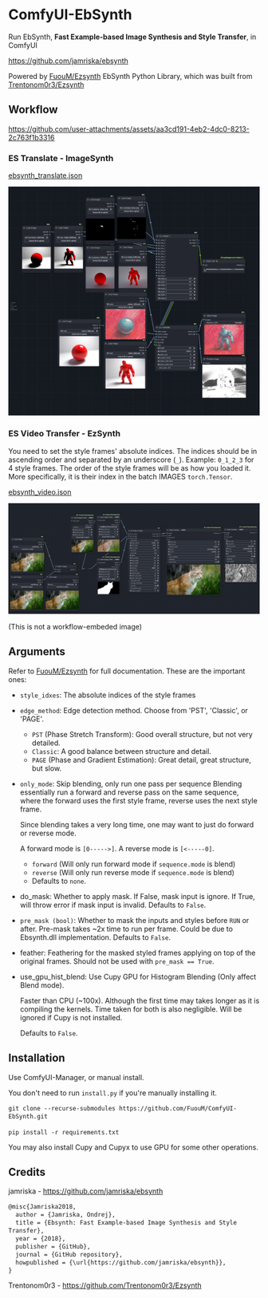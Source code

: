 # ComfyUI-EbSynth
Run EbSynth, **Fast Example-based Image Synthesis and Style Transfer**, in ComfyUI

https://github.com/jamriska/ebsynth

Powered by [FuouM/Ezsynth](https://github.com/FuouM/Ezsynth) EbSynth Python Library, which was built from [Trentonom0r3/Ezsynth](https://github.com/Trentonom0r3/Ezsynth)

## Workflow

https://github.com/user-attachments/assets/aa3cd191-4eb2-4dc0-8213-2c763f1b3316

### ES Translate - ImageSynth

[ebsynth_translate.json](workflow/ebsynth_translate.json)

![ES_Translate](workflow/workflow_ebsynth_translate.png)

### ES Video Transfer - EzSynth

You need to set the style frames' absolute indices. The indices should be in ascending order and separated by an underscore (`_`). Example: `0_1_2_3` for 4 style frames. The order of the style frames will be as how you loaded it. More specifically, it is their index in the batch IMAGES `torch.Tensor`.

[ebsynth_video.json](workflow/ebsynth_video.json)

![EbSynth Video Example](ebsynth_video_example.png)

(This is not a workflow-embeded image)

## Arguments

Refer to [FuouM/Ezsynth](https://github.com/FuouM/Ezsynth) for full documentation. These are the important ones:

* `style_idxes`: The absolute indices of the style frames
* `edge_method`: Edge detection method. Choose from 'PST', 'Classic', or 'PAGE'.
  * `PST` (Phase Stretch Transform): Good overall structure, but not very detailed.
  * `Classic`: A good balance between structure and detail.
  * `PAGE` (Phase and Gradient Estimation): Great detail, great structure, but slow.
* `only_mode`: Skip blending, only run one pass per sequence
    Blending essentially run a forward and reverse pass on the same sequence, where the forward uses the first style frame, reverse uses the next style frame.

    Since blending takes a very long time, one may want to just do forward or reverse mode. 
    
    A forward mode is `[0----->]`. A reverse mode is `[<-----0]`.

  * `forward` (Will only run forward mode if `sequence.mode` is blend)
  * `reverse` (Will only run reverse mode if `sequence.mode` is blend)
  * Defaults to `none`.
* do_mask: Whether to apply mask. If False, mask input is ignore. If True, will throw error if mask input is invalid. Defaults to `False`.
* `pre_mask (bool)`: Whether to mask the inputs and styles before `RUN` or after. Pre-mask takes ~2x time to run per frame. Could be due to Ebsynth.dll implementation. Defaults to `False`.     
* feather: Feathering for the masked styled frames applying on top of the original frames. Should not be used with `pre_mask == True`.
* use_gpu_hist_blend: Use Cupy GPU for Histogram Blending (Only affect Blend mode). 
    
    Faster than CPU (~100x). Although the first time may takes longer as it is compiling the kernels. 
    Time taken for both is also negligible. Will be ignored if Cupy is not installed.
    
    Defaults to `False`.

## Installation

Use ComfyUI-Manager, or manual install.

You don't need to run `install.py` if you're manually installing it.

```
git clone --recurse-submodules https://github.com/FuouM/ComfyUI-EbSynth.git

pip install -r requirements.txt
```

You may also install Cupy and Cupyx to use GPU for some other operations.

## Credits

jamriska - https://github.com/jamriska/ebsynth

```
@misc{Jamriska2018,
  author = {Jamriska, Ondrej},
  title = {Ebsynth: Fast Example-based Image Synthesis and Style Transfer},
  year = {2018},
  publisher = {GitHub},
  journal = {GitHub repository},
  howpublished = {\url{https://github.com/jamriska/ebsynth}},
}
```

Trentonom0r3 - https://github.com/Trentonom0r3/Ezsynth
